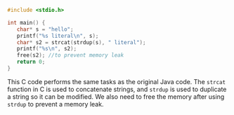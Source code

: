 ```c
#include <stdio.h>

int main() {
   char* s = "hello";
   printf("%s literal\n", s);
   char* s2 = strcat(strdup(s), " literal");
   printf("%s\n", s2);
   free(s2); //to prevent memory leak
   return 0;
}
```
This C code performs the same tasks as the original Java code. The `strcat` function in C is used to concatenate strings, and `strdup` is used to duplicate a string so it can be modified. We also need to free the memory after using `strdup` to prevent a memory leak.
